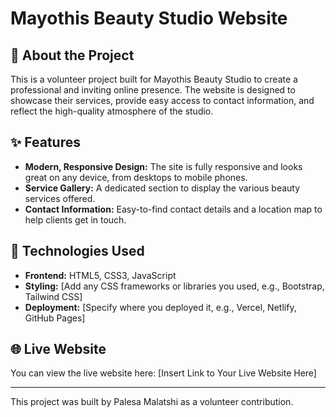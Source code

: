 # Mayothis Beauty Studio Website

## 📖 About the Project
This is a volunteer project built for Mayothis Beauty Studio to create a professional and inviting online presence. The website is designed to showcase their services, provide easy access to contact information, and reflect the high-quality atmosphere of the studio.

## ✨ Features
- **Modern, Responsive Design:** The site is fully responsive and looks great on any device, from desktops to mobile phones.
- **Service Gallery:** A dedicated section to display the various beauty services offered.
- **Contact Information:** Easy-to-find contact details and a location map to help clients get in touch.

## 🚀 Technologies Used
- **Frontend:** HTML5, CSS3, JavaScript
- **Styling:** [Add any CSS frameworks or libraries you used, e.g., Bootstrap, Tailwind CSS]
- **Deployment:** [Specify where you deployed it, e.g., Vercel, Netlify, GitHub Pages]

## 🌐 Live Website
You can view the live website here:
[Insert Link to Your Live Website Here]

---
This project was built by Palesa Malatshi as a volunteer contribution.
